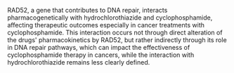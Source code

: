 RAD52, a gene that contributes to DNA repair, interacts pharmacogenetically with hydrochlorothiazide and cyclophosphamide, affecting therapeutic outcomes especially in cancer treatments with cyclophosphamide. This interaction occurs not through direct alteration of the drugs' pharmacokinetics by RAD52, but rather indirectly through its role in DNA repair pathways, which can impact the effectiveness of cyclophosphamide therapy in cancers, while the interaction with hydrochlorothiazide remains less clearly defined.